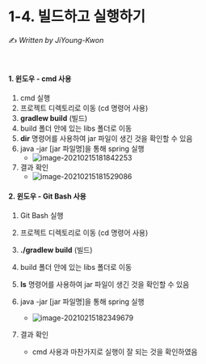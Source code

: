 # 1-4. 빌드하고 실행하기

:writing_hand: *Written by JiYoung-Kwon*

<br/>

#### 1. 윈도우 - cmd 사용

1. cmd 실행
2. 프로젝트 디렉토리로 이동 (cd 명령어 사용)
3. **gradlew build** (빌드)
4. build 폴더 안에 있는 libs 폴더로 이동
5. **dir** 명령어를 사용하여 jar 파일이 생긴 것을 확인할 수 있음
6. java -jar [jar 파일명]을 통해 spring 실행
   * ![image-20210215181842253](C:\Users\JJIYOM\Desktop\취업\Learn-Inflearn-Spring\images\5.png)
7. 결과 확인
   * ![image-20210215181529086](C:\Users\JJIYOM\Desktop\취업\Learn-Inflearn-Spring\images\6.png)

#### 2. 윈도우 - Git Bash 사용

1. Git Bash 실행
2. 프로젝트 디렉토리로 이동 (cd 명령어 사용)
3. **./gradlew build** (빌드)
4. build 폴더 안에 있는 libs 폴더로 이동
5. **ls** 명령어를 사용하여 jar 파일이 생긴 것을 확인할 수 있음
6. java -jar [jar 파일명]을 통해 spring 실행
   * ![image-20210215182349679](C:\Users\JJIYOM\Desktop\취업\Learn-Inflearn-Spring\images\7.png)

7. 결과 확인
   * cmd 사용과 마찬가지로 실행이 잘 되는 것을 확인하였음